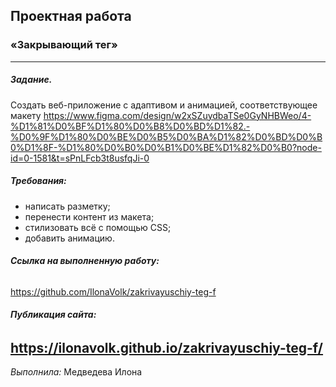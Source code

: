 ## Проектная работа
### «Закрывающий тег» ###
------

##### **Задание.**
Создать веб-приложение с адаптивом и анимацией, соответствующее макету https://www.figma.com/design/w2xSZuydbaTSe0GyNHBWeo/4-%D1%81%D0%BF%D1%80%D0%B8%D0%BD%D1%82.-%D0%9F%D1%80%D0%BE%D0%B5%D0%BA%D1%82%D0%BD%D0%B0%D1%8F-%D1%80%D0%B0%D0%B1%D0%BE%D1%82%D0%B0?node-id=0-1581&t=sPnLFcb3t8usfqJi-0

##### Требования:
* написать разметку;
* перенести контент из макета;
* стилизовать всё с помощью CSS;
* добавить анимацию.

###### **Ссылка на выполненную работу:**
https://github.com/IlonaVolk/zakrivayuschiy-teg-f

###### **Публикация сайта:**
https://ilonavolk.github.io/zakrivayuschiy-teg-f/
------
*Выполнила:*
Медведева Илона
